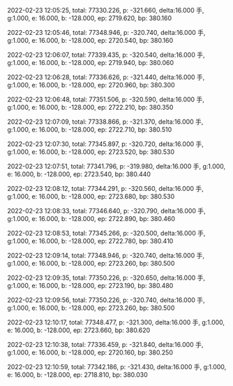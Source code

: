 2022-02-23 12:05:25, total: 77330.226, p: -321.660, delta:16.000 手, g:1.000, e: 16.000, b: -128.000, ep: 2719.620, bp: 380.160

2022-02-23 12:05:46, total: 77348.946, p: -320.740, delta:16.000 手, g:1.000, e: 16.000, b: -128.000, ep: 2720.540, bp: 380.160

2022-02-23 12:06:07, total: 77339.435, p: -320.540, delta:16.000 手, g:1.000, e: 16.000, b: -128.000, ep: 2719.940, bp: 380.060

2022-02-23 12:06:28, total: 77336.626, p: -321.440, delta:16.000 手, g:1.000, e: 16.000, b: -128.000, ep: 2720.960, bp: 380.300

2022-02-23 12:06:48, total: 77351.506, p: -320.590, delta:16.000 手, g:1.000, e: 16.000, b: -128.000, ep: 2722.210, bp: 380.350

2022-02-23 12:07:09, total: 77338.866, p: -321.370, delta:16.000 手, g:1.000, e: 16.000, b: -128.000, ep: 2722.710, bp: 380.510

2022-02-23 12:07:30, total: 77345.897, p: -320.720, delta:16.000 手, g:1.000, e: 16.000, b: -128.000, ep: 2723.520, bp: 380.530

2022-02-23 12:07:51, total: 77341.796, p: -319.980, delta:16.000 手, g:1.000, e: 16.000, b: -128.000, ep: 2723.540, bp: 380.440

2022-02-23 12:08:12, total: 77344.291, p: -320.560, delta:16.000 手, g:1.000, e: 16.000, b: -128.000, ep: 2723.680, bp: 380.530

2022-02-23 12:08:33, total: 77346.640, p: -320.790, delta:16.000 手, g:1.000, e: 16.000, b: -128.000, ep: 2722.890, bp: 380.460

2022-02-23 12:08:53, total: 77345.266, p: -320.500, delta:16.000 手, g:1.000, e: 16.000, b: -128.000, ep: 2722.780, bp: 380.410

2022-02-23 12:09:14, total: 77348.946, p: -320.740, delta:16.000 手, g:1.000, e: 16.000, b: -128.000, ep: 2723.260, bp: 380.500

2022-02-23 12:09:35, total: 77350.226, p: -320.650, delta:16.000 手, g:1.000, e: 16.000, b: -128.000, ep: 2723.190, bp: 380.480

2022-02-23 12:09:56, total: 77350.226, p: -320.740, delta:16.000 手, g:1.000, e: 16.000, b: -128.000, ep: 2723.260, bp: 380.500

2022-02-23 12:10:17, total: 77348.477, p: -321.300, delta:16.000 手, g:1.000, e: 16.000, b: -128.000, ep: 2723.660, bp: 380.620

2022-02-23 12:10:38, total: 77336.459, p: -321.840, delta:16.000 手, g:1.000, e: 16.000, b: -128.000, ep: 2720.160, bp: 380.250

2022-02-23 12:10:59, total: 77342.186, p: -321.430, delta:16.000 手, g:1.000, e: 16.000, b: -128.000, ep: 2718.810, bp: 380.030
